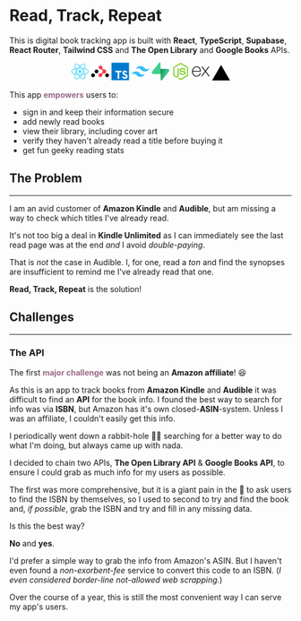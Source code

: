 # Read, Track, Repeat

This is digital book tracking app is built with **React**, **TypeScript**, **Supabase**, **React Router**, **Tailwind CSS** and **The Open Library** and **Google Books** APIs.

<p align="center">
  <img src="react.png" style="width: 32px" />
  <img src="react-router.png" style="width: 32px" />
  <img src="typescript.png" style="width: 32px" />
  <img src="tailwind.png" style="width: 32px" />
  <img src="supabase.png" style="width: 32px" />
  <img src="node.png" style="width: 32px" />
  <img src="express.png" style="width: 32px" />
  <img src="vercel.png" style="width: 32px" />
</p>

This app **<span style="color: #996888">empowers</span>** users to:
- sign in and keep their information secure
- add newly read books
- view their library, including cover art
- verify they haven't already read a title before buying it
- get fun geeky reading stats

##  The Problem
<hr>
 
I am an avid customer of **Amazon Kindle** and **Audible**, but am missing a way to check which titles I've already read.  

It's not too big a deal in **Kindle Unlimited** as I can immediately see the last read page was at the end *and* I avoid *double-paying*.  

That is *not* the case in Audible.  I, for one, read a *ton* and find the synopses are insufficient to remind me I've already read that one. 

**Read, Track, Repeat** is the solution!   

## Challenges
<hr>

### The API

The first **<span style="color: #996888">major challenge</span>** was not being an **Amazon affiliate**!  😆  

As this is an app to track books from **Amazon Kindle** and **Audible** it was difficult to find an **API** for the book info.  I found the best way to search for info was via **ISBN**, but Amazon has it's own closed-**ASIN**-system.  Unless I was an affiliate, I couldn't easily get this info.  

I periodically went down a rabbit-hole 🎩🐰 searching for a better way to do what I'm doing, but always came up with nada.

I decided to chain two APIs, **The Open Library API** & **Google Books API**, to ensure I could grab as much info for my users as possible.  

The first was more comprehensive, but it is a giant pain in the 🍑 to ask users to find the ISBN by themselves, so I used to second to try and find the book and, *if possible*, grab the ISBN and try and fill in any missing data.  

Is this the best way?  

**No** and **yes**.

I'd prefer a simple way to grab the info from Amazon's ASIN.  But I haven't even found a *non-exorbent-fee* service to convert this code to an ISBN. (*I even considered border-line not-allowed web scrapping.*)

Over the course of a year, this is still the most convenient way I can serve my app's users.
